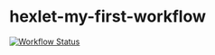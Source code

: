 # hexlet-my-first-workflow
[![Workflow Status](https://github.com/disya08/hexlet-my-first-workflow/actions/workflows/ci.yml/badge.svg)](https://github.com/disya08/hexlet-my-first-workflow/actions/workflows/ci.yml)

